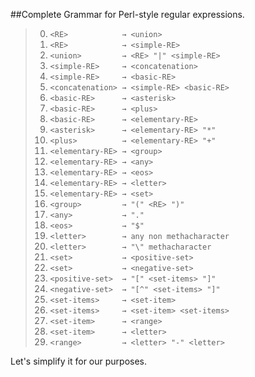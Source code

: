 ##Complete Grammar for Perl-style regular expressions.


>0. `<RE>            → <union>`
>0. `<RE>            → <simple-RE>`
>0. `<union>         → <RE> "|" <simple-RE>`
>0. `<simple-RE>     → <concatenation>`
>0. `<simple-RE>     → <basic-RE>`
>0. `<concatenation> → <simple-RE> <basic-RE>`
>0. `<basic-RE>      → <asterisk>`
>0. `<basic-RE>      → <plus>`
>0. `<basic-RE>      → <elementary-RE>`
>0. `<asterisk>      → <elementary-RE> "*"`
>0. `<plus>          → <elementary-RE> "+"`
>0. `<elementary-RE> → <group>`
>0. `<elementary-RE> → <any>`
>0. `<elementary-RE> → <eos>`
>0. `<elementary-RE> → <letter>`
>0. `<elementary-RE> → <set>`
>0. `<group>         → "(" <RE> ")"`
>0. `<any>           → "."`
>0. `<eos>           → "$"`
>0. `<letter>        → any non methacharacter`
>0. `<letter>        → "\" methacharacter`
>0. `<set>           → <positive-set>`
>0. `<set>           → <negative-set>`
>0. `<positive-set>  → "[" <set-items> "]"`
>0. `<negative-set>  → "[^" <set-items> "]"`
>0. `<set-items>     → <set-item>`
>0. `<set-items>     → <set-item> <set-items>`
>0. `<set-item>      → <range>`
>0. `<set-item>      → <letter>`
>0. `<range>         → <letter> "-" <letter>`

Let's simplify it for our purposes.